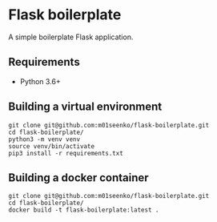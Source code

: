 # Flask boilerplate

A simple boilerplate Flask application.

## Requirements

* Python 3.6+

## Building a virtual environment

```
git clone git@github.com:m01seenko/flask-boilerplate.git
cd flask-boilerplate/
python3 -m venv venv
source venv/bin/activate
pip3 install -r requirements.txt

```

## Building a docker container
```
git clone git@github.com:m01seenko/flask-boilerplate.git
cd flask-boilerplate/
docker build -t flask-boilerplate:latest .
```
